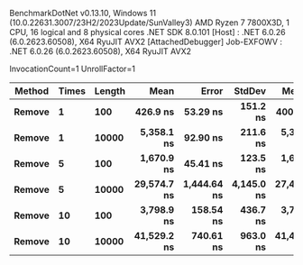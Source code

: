 
BenchmarkDotNet v0.13.10, Windows 11 (10.0.22631.3007/23H2/2023Update/SunValley3)
AMD Ryzen 7 7800X3D, 1 CPU, 16 logical and 8 physical cores
.NET SDK 8.0.101
  [Host]     : .NET 6.0.26 (6.0.2623.60508), X64 RyuJIT AVX2 [AttachedDebugger]
  Job-EXFOWV : .NET 6.0.26 (6.0.2623.60508), X64 RyuJIT AVX2

InvocationCount=1  UnrollFactor=1  

 Method | Times | Length | Mean        | Error       | StdDev     | Median      |
------- |------ |------- |------------:|------------:|-----------:|------------:|
 **Remove** | **1**     | **100**    |    **426.9 ns** |    **53.29 ns** |   **151.2 ns** |    **400.0 ns** |
 **Remove** | **1**     | **10000**  |  **5,358.1 ns** |    **92.90 ns** |   **211.6 ns** |  **5,300.0 ns** |
 **Remove** | **5**     | **100**    |  **1,670.9 ns** |    **45.41 ns** |   **123.5 ns** |  **1,600.0 ns** |
 **Remove** | **5**     | **10000**  | **29,574.7 ns** | **1,444.64 ns** | **4,145.0 ns** | **27,400.0 ns** |
 **Remove** | **10**    | **100**    |  **3,798.9 ns** |   **158.54 ns** |   **436.7 ns** |  **3,700.0 ns** |
 **Remove** | **10**    | **10000**  | **41,529.2 ns** |   **740.61 ns** |   **963.0 ns** | **41,400.0 ns** |
